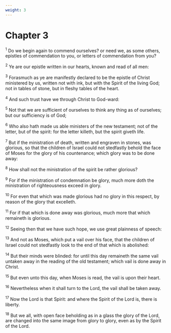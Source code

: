 ```yaml
---
weight: 3
---
```


# Chapter 3

<sup>1</sup> Do we begin again to commend ourselves? or need we, as some others, epistles of commendation to you, or letters of commendation from you? 

<sup>2</sup> Ye are our epistle written in our hearts, known and read of all men: 

<sup>3</sup> Forasmuch as ye are manifestly declared to be the epistle of Christ ministered by us, written not with ink, but with the Spirit of the living God; not in tables of stone, but in fleshy tables of the heart. 

<sup>4</sup> And such trust have we through Christ to God-ward: 

<sup>5</sup> Not that we are sufficient of ourselves to think any thing as of ourselves; but our sufficiency is of God; 

<sup>6</sup> Who also hath made us able ministers of the new testament; not of the letter, but of the spirit: for the letter killeth, but the spirit giveth life. 

<sup>7</sup> But if the ministration of death, written and engraven in stones, was glorious, so that the children of Israel could not stedfastly behold the face of Moses for the glory of his countenance; which glory was to be done away: 

<sup>8</sup> How shall not the ministration of the spirit be rather glorious? 

<sup>9</sup> For if the ministration of condemnation be glory, much more doth the ministration of righteousness exceed in glory. 

<sup>10</sup> For even that which was made glorious had no glory in this respect, by reason of the glory that excelleth. 

<sup>11</sup> For if that which is done away was glorious, much more that which remaineth is glorious. 

<sup>12</sup> Seeing then that we have such hope, we use great plainness of speech: 

<sup>13</sup> And not as Moses, which put a vail over his face, that the children of Israel could not stedfastly look to the end of that which is abolished: 

<sup>14</sup> But their minds were blinded: for until this day remaineth the same vail untaken away in the reading of the old testament; which vail is done away in Christ. 

<sup>15</sup> But even unto this day, when Moses is read, the vail is upon their heart. 

<sup>16</sup> Nevertheless when it shall turn to the Lord, the vail shall be taken away. 

<sup>17</sup> Now the Lord is that Spirit: and where the Spirit of the Lord is, there is liberty. 

<sup>18</sup> But we all, with open face beholding as in a glass the glory of the Lord, are changed into the same image from glory to glory, even as by the Spirit of the Lord. 


